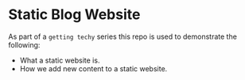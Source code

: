 # Static Blog Website

As part of a `getting techy` series this repo is used to demonstrate the following:
- What a static website is.
- How we add new content to a static website.
